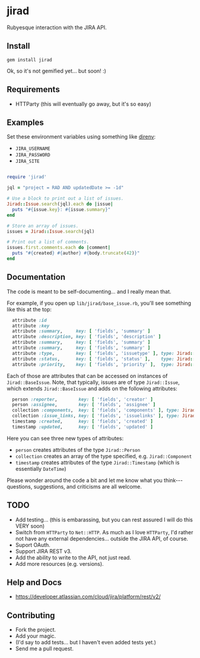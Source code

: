 # jirad
Rubyesque interaction with the JIRA API.

## Install

```
gem install jirad
```

Ok, so it's not gemified yet... but soon!  :)

## Requirements

* HTTParty (this will eventually go away, but it's so easy)

## Examples

Set these environment variables using something like [direnv](https://direnv.net/):
* `JIRA_USERNAME`
* `JIRA_PASSWORD`
* `JIRA_SITE`

```ruby

require 'jirad'

jql = "project = RAD AND updatedDate >= -1d"

# Use a block to print out a list of issues.
Jirad::Issue.search(jql).each do |issue|
  puts "#{issue.key}: #{issue.summary}"
end

# Store an array of issues.
issues = Jirad::Issue.search(jql)

# Print out a list of comments.
issues.first.comments.each do |comment|
  puts "#{created} #{author} #{body.truncate(42)}"
end
```

## Documentation

The code is meant to be self-documenting... and I really mean that.

For example, if you open up `lib/jirad/base_issue.rb`, you'll see something
like this at the top:

```ruby
  attribute :id
  attribute :key
  attribute :summary,     key: [ 'fields', 'summary' ]
  attribute :description, key: [ 'fields', 'description' ]
  attribute :summary,     key: [ 'fields', 'summary' ]
  attribute :summary,     key: [ 'fields', 'summary' ]
  attribute :type,        key: [ 'fields', 'issuetype' ], type: Jirad::IssueType
  attribute :status,      key: [ 'fields', 'status' ],    type: Jirad::IssueStatus
  attribute :priority,    key: [ 'fields', 'priority' ],  type: Jirad::Priority
```

Each of those are attributes that can be accessed on instances of `Jirad::BaseIssue`.
Note, that typically, issues are of type `Jirad::Issue`, which extends
`Jirad::BaseIssue` and adds on the following attributes:

```ruby
  person :reporter,        key: [ 'fields', 'creator' ]
  person :assignee,        key: [ 'fields', 'assignee' ]
  collection :components,  key: [ 'fields', 'components' ], type: Jirad::Component
  collection :issue_links, key: [ 'fields', 'issuelinks' ], type: Jirad::IssueLink
  timestamp :created,      key: [ 'fields', 'created' ]
  timestamp :updated,      key: [ 'fields', 'updated' ]
```

Here you can see three new types of attributes:
* `person` creates attributes of the type `Jirad::Person`
* `collection` creates an array of the type specified, e.g. `Jirad::Component`
* `timestamp` creates attributes of the type `Jirad::Timestamp` (which is
  essentially `DateTime`)

Please wonder around the code a bit and let me know what you
think---questions, suggestions, and criticisms are all welcome.

## TODO

* Add testing... (this is embarassing, but you can rest assured I will do this
  VERY soon)
* Switch from `HTTParty` to `Net::HTTP`.  As much as I love `HTTParty`, I'd
  rather not have any external dependencies... outside the JIRA API, of course.
* Suport OAuth.
* Support JIRA REST v3.
* Add the ability to write to the API, not just read.
* Add more resources (e.g. versions).

## Help and Docs

* https://developer.atlassian.com/cloud/jira/platform/rest/v2/

## Contributing

* Fork the project.
* Add your magic.
* (I'd say to add tests... but I haven't even added tests yet.)
* Send me a pull request.
